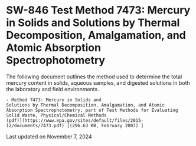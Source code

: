 
# SW-846 Test Method 7473: Mercury in Solids and Solutions by Thermal Decomposition, Amalgamation, and Atomic Absorption Spectrophotometry  


The following document outlines the method used to determine the total
mercury content in solids, aqueous samples, and digested solutions in
both the laboratory and field environments.

    - Method 7473: Mercury in Solids and
    Solutions by Thermal Decomposition, Amalgamation, and Atomic
    Absorption Spectrophotometry, part of Test Methods for Evaluating
    Solid Waste, Physical/Chemical Methods
    (pdf)](https://www.epa.gov/sites/default/files/2015-12/documents/7473.pdf) [(296.63 KB, February 2007) ] 

Last updated on November 7, 2024

